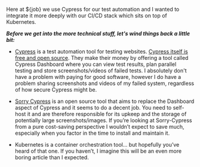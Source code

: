 Here at ${job} we use Cypress for our test automation and I wanted to integrate it more deeply with our CI/CD stack which sits on top of Kubernetes. 

 ***Before we get into the more technical stuff, let's wind things back a little bit:***

- [Cypress](https://www.cypress.io/) is a test automation tool for testing websites.
[Cypress itself is free and open source](https://github.com/cypress-io/cypress). They make their money by offering a tool called Cypress Dashboard where you can view test results, plan parallel testing and store screenshots/videos of failed tests. I absolutely don't have a problem with paying for good software, however I do have a problem sharing screenshots and videos of my failed system, regardless of how secure Cypress might be.

- [Sorry Cypress](https://sorry-cypress.dev/) is an open source tool that aims to replace the Dashboard aspect of Cypress and it seems to do a decent job. You need to self-host it and are therefore responsible for its upkeep and the storage of potentially large screenshots/images. If you’re looking at Sorry-Cypress from a pure cost-saving perspective I wouldn’t expect to save much, especially when you factor in the time to install and maintain it. 

- Kubernetes is a container orchestration tool... but hopefully you’ve heard of that one. If you haven’t, I imagine this will be an even more boring article than I expected. 
<!--stackedit_data:
eyJoaXN0b3J5IjpbLTEwOTA1MzA3MjIsLTE1MTgxNTk1MjhdfQ
==
-->